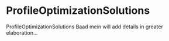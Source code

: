 # ProfileOptimizationSolutions
ProfileOptimizationSolutions
Baad mein will add details in greater elaboration...
